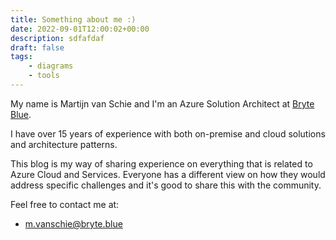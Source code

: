 ```yaml
---
title: Something about me :)
date: 2022-09-01T12:00:02+00:00
description: sdfafdaf
draft: false
tags:
    - diagrams
    - tools
---
```


My name is Martijn van Schie and I'm an Azure Solution Architect at [Bryte Blue](https://bryte.blue).

I have over 15 years of experience with both on-premise and cloud solutions and architecture patterns.

This blog is my way of sharing experience on everything that is related to Azure Cloud and Services. Everyone has a different view on how they would address specific challenges and it's good to share this with the community.

Feel free to contact me at:

- m.vanschie@bryte.blue